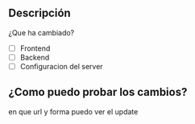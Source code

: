## Descripción
¿Que ha cambiado?

-[	] Frontend
-[	] Backend
-[	] Configuracion del server

## ¿Como puedo probar los cambios?
en que url y forma puedo ver el update
